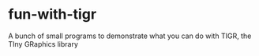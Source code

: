 # fun-with-tigr
A bunch of small programs to demonstrate what you can do with TIGR, the TIny GRaphics library
